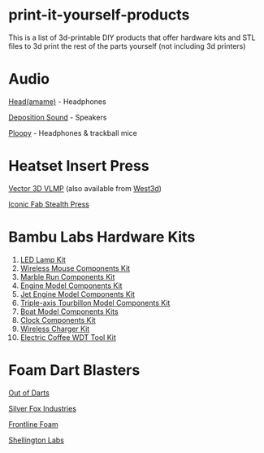 # print-it-yourself-products

This is a list of 3d-printable DIY products that offer hardware kits and STL files to 3d print the rest of the parts yourself (not including 3d printers)

# Audio
[Head(amame)](https://headamame.com/) - Headphones

[Deposition Sound](https://www.depositionsound.com/) - Speakers

[Ploopy](https://ploopy.co/shop/) - Headphones & trackball mice

# Heatset Insert Press
[Vector 3D VLMP](https://vector3d.shop/products/vlmp-hardware-kit) (also available from [West3d](https://west3d.com/products/vlmp-heat-set-insert-press-by-vector3d))

[Iconic Fab Stealth Press](https://www.printables.com/model/609644-stealth-press-heat-set-insert-press)

# Bambu Labs Hardware Kits
1. [LED Lamp Kit](https://us.store.bambulab.com/products/led-lamp-kit-001)
2. [Wireless Mouse Components Kit](https://us.store.bambulab.com/products/wireless-mouse-components-kit-002)
3. [Marble Run Components Kit](https://us.store.bambulab.com/products/marble-run-components-kit-003)
4. [Engine Model Components Kit](https://us.store.bambulab.com/products/engine-model-components-kit-005)
5. [Jet Engine Model Components Kit](https://us.store.bambulab.com/products/jet-engine-model-components-kit-006)
6. [Triple-axis Tourbillon Model Components Kit](https://us.store.bambulab.com/products/triple-axis-tourbillon-model-components-kit-007)
8. [Boat Model Components Kits](https://us.store.bambulab.com/products/boat-model-components-kit-010)
9. [Clock Components Kit](https://us.store.bambulab.com/products/clock-components-kit-011)
10. [Wireless Charger Kit](https://us.store.bambulab.com/products/wireless-charger-kit-k012)
11.  [Electric Coffee WDT Tool Kit](https://us.store.bambulab.com/products/electric-coffee-wdt-tool-kit-k013)

# Foam Dart Blasters
[Out of Darts](https://outofdarts.com/collections/captain-slug)

[Silver Fox Industries](https://silverfoxindustries.shop/collections/hardware)

[Frontline Foam](https://www.frontlinefoam.com/product-category/hardware/)

[Shellington Labs](https://shellingtonlabs.com/product-category/diy-hardware-kits/)
